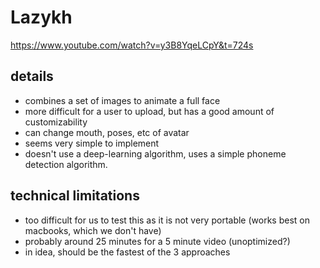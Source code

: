 # Lazykh
https://www.youtube.com/watch?v=y3B8YqeLCpY&t=724s

## details
- combines a set of images to animate a full face
- more difficult for a user to upload, but has a good amount of customizability
- can change mouth, poses, etc of avatar
- seems very simple to implement
- doesn't use a deep-learning algorithm, uses a simple phoneme detection algorithm.

## technical limitations
- too difficult for us to test this as it is not very portable (works best on macbooks, which we don't have)
- probably around 25 minutes for a 5 minute video (unoptimized?)
- in idea, should be the fastest of the 3 approaches